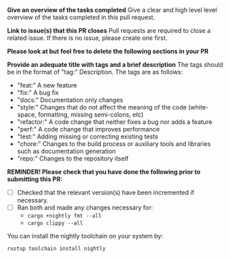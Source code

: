 **Give an overview of the tasks completed**
Give a clear and high level level overview of the tasks completed in this pull request. 

**Link to issue(s) that this PR closes**
Pull requests are required to close a related issue. If there is no issue, please create one first.

**Please look at but feel free to delete the following sections in your PR**

**Provide an adequate title with tags and a brief description**
The tags should be in the format of "tag:" Description. The tags are as follows:
- "feat:" A new feature
- "fix:" A bug fix
- "docs:" Documentation only changes
- "style:" Changes that do not affect the meaning of the code (white-space, formatting, missing semi-colons, etc)
- "refactor:" A code change that neither fixes a bug nor adds a feature
- "perf:" A code change that improves performance
- "test:" Adding missing or correcting existing tests
- "chore:" Changes to the build process or auxiliary tools and libraries such as documentation generation
- "repo:" Changes to the repository itself

**REMINDER! Please check that you have done the following prior to submitting this PR:**
- [ ] Checked that the relevant version(s) have been incremented if necessary.
- [ ] Ran both and made any changes necessary for:
    - `cargo +nightly fmt --all`
    - `cargo clippy --all`
    
You can install the nightly toolchain on your system by:
```bash
rustup toolchain install nightly
```
